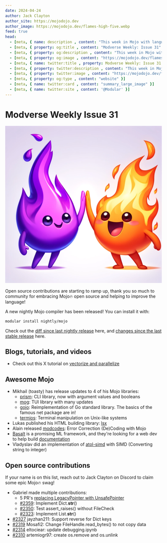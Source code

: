 ```yaml
---
date: 2024-04-24
author: Jack Clayton
author_site: https://mojodojo.dev
author_image: https://mojodojo.dev/flames-high-five.webp
feed: true
head:
  - [meta, { name: description , content: "This week in Mojo with language updates, community content, and everything else related to Mojo" }]
  - [meta, { property: og:title , content: "Modverse Weekly: Issue 31" }]
  - [meta, { property: og:description , content: "This week in Mojo with language updates, community content, and everything else related to Mojo" }]
  - [meta, { property: og:image , content: "https://mojodojo.dev/flames-high-five.webp" }]
  - [meta, { name: twitter:title , property: Modverse Weekly: Issue 31 }]
  - [meta, { property: twitter:description , content: "This week in Mojo with language updates, community content, and everything else related to Mojo" }]
  - [meta, { property: twitter:image , content: "https://mojodojo.dev/flames-high-five.webp" }]
  - [meta, { property: og:type , content: "website" }]
  - [meta, { name: twitter:card , content: "summary_large_image" }]
  - [meta, { name: twitter:site , content: '@Modular' }]
---
```


# Modverse Weekly Issue 31

![flames-high-five](/flames-high-five.webp)

Open source contributions are starting to ramp up, thank you so much to community for embracing Mojo🔥 open source and helping to improve the language!

A new nightly Mojo compiler has been released! You can install it with:

```sh
modular install nightly/mojo
```

Check out the [diff since last nightly release](https://github.com/modularml/mojo/pull/2396/files) here, and [changes since the last stable release](https://github.com/modularml/mojo/blob/nightly/docs/changelog.md) here.

## Blogs, tutorials, and videos
- Check out this X tutorial on [vectorize and parallelize](https://twitter.com/Modular/status/1782457173953634593)

## Awesome Mojo

- Mikhail (toasty) has release updates to 4 of his Mojo libraries:
    - [prism](https://github.com/thatstoasty/prism): CLI library, now with argument values and booleans
    - [mog](https://github.com/thatstoasty/mog): TUI library with many updates
    - [gojo](https://github.com/thatstoasty/gojo): Reimplementation of Go standard library. The basics of the famous net package are in!
    - [termios](https://github.com/thatstoasty/termios): Terminal manipulation on Unix-like systems
- Lukas published his HTML building library: [lsx](https://github.com/lsh/lsx)
- Alain released [modcodes](https://github.com/alainrollejr/mocodes): Error Correction (De)Coding with Mojo      
- [Basalt](https://github.com/basalt-org/basalt) is a promising ML framework, and they're looking for a web dev to help build [documentation](https://github.com/basalt-org/basalt)
- Vladyslav did an implementation of [atol-simd](https://github.com/VMois/mojo-atol-simd) with SIMD (Converting string to integer)

## Open source contributions

If your name is on this list, reach out to Jack Clayton on Discord to claim some epic Mojo🔥 swag!

- Gabriel made multiple contributions:
    - 5 PR's [replacing LegacyPointer with UnsafePointer](https://github.com/modularml/mojo/pulls?q=is%3Apr+author%3Agabrieldemarmiesse+UnsafePointer+is%3Aclosed)
    - [#2359](https://github.com/modularml/mojo/pull/2359): Implement Dict.__str__()
    - [#2350](https://github.com/modularml/mojo/pull/2350): Test assert_raises() without FileCheck
    - [#2323](https://github.com/modularml/mojo/pull/2323): Implement List.__str__()
- [#2327](https://github.com/modularml/mojo/pull/2327) jayzhan211: Support reverse for Dict keys
- [#2319](https://github.com/modularml/mojo/pull/2319) Mosafi2: Change FileHandle.read_bytes() to not copy data
- [#2314](https://github.com/modularml/mojo/pull/2314) eltociear: update debugging.ipynb
- [#2310](https://github.com/modularml/mojo/pull/2310) artemiogr97: create os.remove and os.unlink

‍